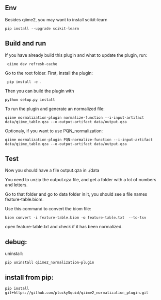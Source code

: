 

## Env
Besides qiime2, you may want to install scikit-learn
```
pip install --upgrade scikit-learn
```

## Build and run

If you have already build this plugin and what to update the plugin, run:
```
 qiime dev refresh-cache
```

Go to the root folder.
First, install the plugin:
```
 pip install -e .
```

Then you can build the plugin with 
```
python setup.py install
```

To run the plugin and generate an normalized file:

```
qiime normalization-plugin normalize-function --i-input-artifact data/qiime_table.qza --o-output-artifact data/output.qza
```
Optionaly, if you want to use PQN_normalization:
```
qiime normalization-plugin PQN-normalize-function --i-input-artifact data/qiime_table.qza --o-output-artifact data/output.qza
```
## Test


Now you should have a file output.qza in ./data

You need to unzip the output.qza file, and get a folder with a lot of numbers and letters.

Go to that folder and go to data folder in it, you should see a file names feature-table.biom.

Use this command to convert the biom file:
```
biom convert -i feature-table.biom -o feature-table.txt  --to-tsv
```



open feature-table.txt and check if it has been normalized.


## debug:
uninstall:
```
pip uninstall qiime2_normalization-plugin
```

## install from pip:
```
pip install git+https://github.com/pluckySquid/qiime2_normalization_plugin.git
```